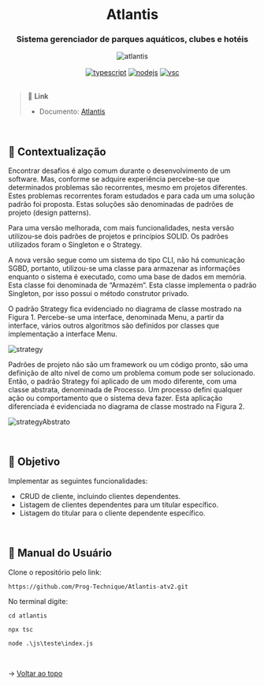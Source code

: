 <div align="center" id=topo>
<h1> Atlantis </h1>
<h3> Sistema gerenciador de parques aquáticos, clubes e hotéis </h3>

![atlantis](https://github.com/Prog-Technique/Atlantis-atv1/assets/100284976/3478a0c8-d044-4c74-a36c-70d8d9f384a5)
  
<a href="https://www.typescriptlang.org/" target="blank">
<img align="center" src="https://img.shields.io/badge/TypeScript-007ACC?style=for-the-badge&logo=typescript&logoColor=white" alt="typescript"/></a> 

<a href="https://nodejs.org/en/about/" target="blank">
<img align="center" src="https://img.shields.io/badge/Node.js-43853D?style=for-the-badge&logo=node.js&logoColor=white" alt="nodejs"/></a>

<a href="https://code.visualstudio.com/" target="blank">
<img align="center" src="https://img.shields.io/badge/Visual_Studio_Code-0078D4?style=for-the-badge&logo=visual%20studio%20code&logoColor=white" alt="vsc"/></a> 

</div>

<br>

> 🔗 **Link** <br>
> - Documento: [Atlantis](https://github.com/Prog-Technique/Atlantis-atv2/files/11568391/atvii-atlantis-water-park.pdf)

<br>

## 📝 Contextualização
Encontrar desafios é algo comum durante o desenvolvimento de um software. Mas, conforme se adquire experiência percebe-se que determinados problemas são recorrentes, mesmo em projetos diferentes. Estes problemas recorrentes foram estudados e para cada um uma solução padrão foi proposta. Estas soluções são denominadas de padrões de projeto (design patterns).

Para uma versão melhorada, com mais funcionalidades, nesta versão utilizou-se dois padrões de projetos e princípios SOLID. Os padrões utilizados foram o Singleton e o Strategy.

A nova versão segue como um sistema do tipo CLI, não há comunicação SGBD, portanto, utilizou-se uma classe para armazenar as informações enquanto o sistema é executado, como uma base de dados em memória. Esta classe foi denominada de “Armazém”. Esta classe implementa o padrão Singleton, por isso possui o método construtor privado.  

O  padrão  Strategy fica evidenciado no diagrama de classe mostrado na Figura 1. Percebe-se uma interface, denominada Menu, a partir da interface, vários outros algoritmos são definidos por classes que implementação a interface Menu.

![strategy](https://github.com/Prog-Technique/Atlantis-atv2/assets/100284976/6916d427-cbe6-4acd-b55b-59b13b4d37db)

Padrões de projeto não são um framework ou um código pronto, são uma definição de alto nível de como um problema comum pode ser solucionado. Então, o padrão  Strategy foi aplicado de um modo diferente, com uma classe abstrata, denominada de Processo. Um processo defini qualquer ação ou comportamento que o sistema deva fazer. Esta aplicação diferenciada é evidenciada no diagrama de classe mostrado na Figura 2.

![strategyAbstrato](https://github.com/Prog-Technique/Atlantis-atv2/assets/100284976/063b76dd-49d6-4a53-aca6-0b62665586b2)

<br>

## 🎯 Objetivo
Implementar as seguintes funcionalidades:
- CRUD de cliente, incluindo clientes dependentes.
- Listagem de clientes dependentes para um titular específico.
- Listagem do titular para o cliente dependente específico.

<br>

## :scroll: Manual do Usuário

Clone o repositório pelo link: 

~~~
https://github.com/Prog-Technique/Atlantis-atv2.git
~~~

No terminal digite:

~~~
cd atlantis
~~~

~~~
npx tsc
~~~

~~~
node .\js\teste\index.js
~~~
<br>

→ [Voltar ao topo](#topo)
